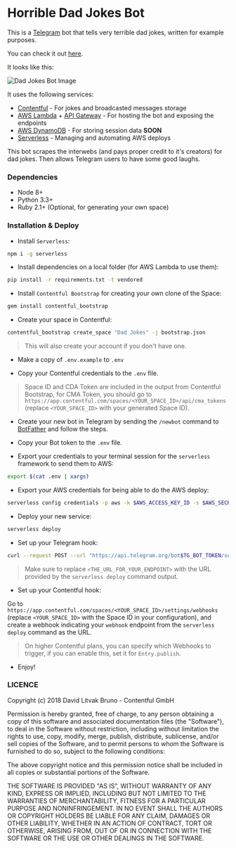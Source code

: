 # Horrible Dad Jokes Bot

This is a [Telegram](https://telegram.org) bot that tells very terrible dad jokes, written for example purposes.

You can check it out [here](https://t.me/horrible_dad_jokes_bot).

It looks like this:

![Dad Jokes Bot Image](https://i.imgur.com/8ngW8ay.png)

It uses the following services:

* [Contentful](https://www.contentful.com) - For jokes and broadcasted messages storage
* [AWS Lambda](https://aws.amazon.com/lambda/) + [API Gateway](https://aws.amazon.com/api-gateway/) - For hosting the bot and exposing the endpoints
* [AWS DynamoDB](https://aws.amazon.com/dynamodb/) - For storing session data **SOON**
* [Serverless](https://serverless.com/) - Managing and automating AWS deploys

This bot scrapes the interwebs (and pays proper credit to it's creators) for dad jokes. Then allows Telegram users to have some good laughs.

### Dependencies

* Node 8+
* Python 3.3+
* Ruby 2.1+ (Optional, for generating your own space)

### Installation & Deploy

* Install `Serverless`:

```bash
npm i -g serverless
```

* Install dependencies on a local folder (for AWS Lambda to use them):

```bash
pip install -r requirements.txt -t vendored
```

* Install `Contentful Bootstrap` for creating your own clone of the Space:

```bash
gem install contentful_bootstrap
```

* Create your space in Contentful:

```bash
contentful_bootstrap create_space "Dad Jokes" -j bootstrap.json
```

> This will also create your account if you don't have one.

* Make a copy of `.env.example` to `.env`

* Copy your Contentful credentials to the `.env` file.

> Space ID and CDA Token are included in the output from Contentful Bootstrap, for CMA Token, you should go to `https://app.contentful.com/spaces/<YOUR_SPACE_ID>/api/cma_tokens` (replace `<YOUR_SPACE_ID>` with your generated Space ID).

* Create your new bot in Telegram by sending the `/newbot` command to [BotFather](https://t.me/botfather) and follow the steps.

* Copy your Bot token to the `.env` file.

* Export your credentials to your terminal session for the `serverless` framework to send them to AWS:

```bash
export $(cat .env | xargs)
```

* Export your AWS credentials for being able to do the AWS deploy:

```bash
serverless config credentials -p aws -k $AWS_ACCESS_KEY_ID -s $AWS_SECRECT_ACCESS_KEY
```

* Deploy your new service:

```bash
serverless deploy
```

* Set up your Telegram hook:

```bash
curl --request POST --url "https://api.telegram.org/bot$TG_BOT_TOKEN/setWebhook" --header 'content-type: application/json' --data '{"url":"<THE_URL_FOR_YOUR_TELEGRAM_ENDPOINT>"}'
```

> Make sure to replace `<THE_URL_FOR_YOUR_ENDPOINT>` with the URL provided by the `serverless deploy` command output.

* Set up your Contentful hook:

Go to `https://app.contentful.com/spaces/<YOUR_SPACE_ID>/settings/webhooks` (replace `<YOUR_SPACE_ID>` with the Space ID in your configuration), and create a webhook indicating your `webhook` endpoint from the `serverless deploy` command as the URL.

> On higher Contentful plans, you can specify which Webhooks to trigger, if you can enable this, set it for `Entry.publish`.

* Enjoy!

### LICENCE

Copyright (c) 2018 David Litvak Bruno - Contentful GmbH

Permission is hereby granted, free of charge, to any person obtaining a copy
of this software and associated documentation files (the "Software"), to deal
in the Software without restriction, including without limitation the rights
to use, copy, modify, merge, publish, distribute, sublicense, and/or sell
copies of the Software, and to permit persons to whom the Software is
furnished to do so, subject to the following conditions:

The above copyright notice and this permission notice shall be included in all
copies or substantial portions of the Software.

THE SOFTWARE IS PROVIDED "AS IS", WITHOUT WARRANTY OF ANY KIND, EXPRESS OR
IMPLIED, INCLUDING BUT NOT LIMITED TO THE WARRANTIES OF MERCHANTABILITY,
FITNESS FOR A PARTICULAR PURPOSE AND NONINFRINGEMENT. IN NO EVENT SHALL THE
AUTHORS OR COPYRIGHT HOLDERS BE LIABLE FOR ANY CLAIM, DAMAGES OR OTHER
LIABILITY, WHETHER IN AN ACTION OF CONTRACT, TORT OR OTHERWISE, ARISING FROM,
OUT OF OR IN CONNECTION WITH THE SOFTWARE OR THE USE OR OTHER DEALINGS IN THE
SOFTWARE.
